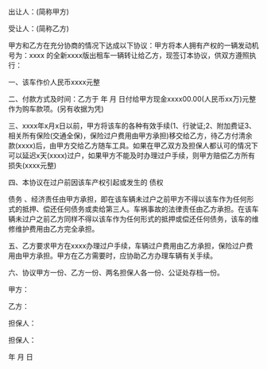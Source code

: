 
 


出让人：(简称甲方)


受让人：(简称乙方)


甲方和乙方在充分协商的情况下达成以下协议：甲方将本人拥有产权的一辆发动机号为：xxxx 的全新xxxx版出租车一辆转让给乙方，现签订本协议，供双方遵照执行：


一、该车作价人民币xxxx元整


二、付款方式及时间：乙方于 年 月 日付给甲方现金xxxx00.00(人民币xx万)元整作为购车款项。(另有收据为凭)


三、xxxx年x月x日以前，甲方将该车的各种有效手续(1、行驶证;2、附加费证3、相关所有保险(交通全保)，保险过户费用由甲方承担)移交给乙方，待乙方付清余款(xxxx)后，由甲方交给乙方随车工具。如果在甲乙双方及担保人都认可的情况下可以延迟x天(xxxx)过户，如果甲方不能及时办理过户手续，则甲方赔偿乙方所有损失(xxxx元整)


四、本协议在过户前因该车产权引起或发生的
债权

债务
、经济责任由甲方承担，即在该车辆未过户之前甲方不得以该车作为任何形式的抵押、偿还任何债务或卖给第三人。车祸事故的法律责任由乙方承担。在该车辆未过户之前乙方同样不得以该车作为任何形式的抵押或偿还任何债务，该车的维修维护费用由乙方完全承担。


五、乙方要求甲方在xxxx办理过户手续，车辆过户费用由乙方承担，保险过户费用由甲方承担。甲方在乙方需要时，应协助乙方办理车辆有关手续。


六、协议甲方一份、乙方一份、两名担保人各一份、公证处存档一份。


甲方：


乙方：


担保人：


担保人：


年 月 日
 


 

 
 
 
 
 
  


  
 

  


  


  
 
 
 
 


